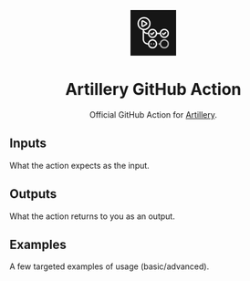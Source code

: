 <p align="center">
  <img src="./github-action-icon.svg" alt="GitHub Actions icon" width="80">
</p>
<h1 align="center">Artillery GitHub Action</h1>

<center>

Official GitHub Action for [Artillery](https://artillery.io/).

</center>

## Inputs

What the action expects as the input.

## Outputs

What the action returns to you as an output.

## Examples

A few targeted examples of usage (basic/advanced).
